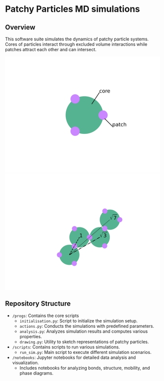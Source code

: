 # Patchy Particles MD simulations

## Overview
This software suite simulates the dynamics of patchy particle systems. Cores of particles interact through excluded volume interactions while patches attract each other and can intersect. 

![](particle.svg) ![](chain.svg)

## Repository Structure
- `/progs`: Contains the core scripts
  - `initialisation.py`: Script to initialize the simulation setup.
  - `actions.py`: Conducts the simulations with predefined parameters.
  - `analysis.py`: Analyzes simulation results and computes various properties.
  - `drawing.py`: Utility to sketch representations of patchy particles.
- `/scripts`: Contains scripts to run various simulations.
  - `run_sim.py`: Main script to execute different simulation scenarios.
- `/notebooks`: Jupyter notebooks for detailed data analysis and visualization.
  - Includes notebooks for analyzing bonds, structure, mobility, and phase diagrams.

